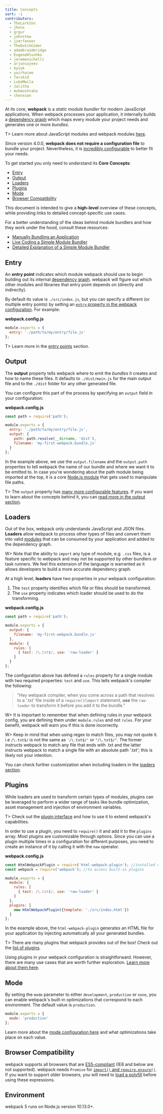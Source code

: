 ```yaml
---
title: Concepts
sort: -1
contributors:
  - TheLarkInn
  - jhnns
  - grgur
  - johnstew
  - jimrfenner
  - TheDutchCoder
  - adambraimbridge
  - EugeneHlushko
  - jeremenichelli
  - arjunsajeev
  - byzyk
  - yairhaimo
  - farskid
  - LukeMwila
  - Jalitha
  - muhmushtaha
  - chenxsan
---
```


At its core, __webpack__ is a _static module bundler_ for modern JavaScript applications. When webpack processes your application, it internally builds a [dependency graph](/concepts/dependency-graph/) which maps every module your project needs and generates one or more _bundles_.

T> Learn more about JavaScript modules and webpack modules [here](/concepts/modules).

Since version 4.0.0, __webpack does not require a configuration file__ to bundle your project. Nevertheless, it is [incredibly configurable](/configuration) to better fit your needs.

To get started you only need to understand its __Core Concepts__:

- [Entry](#entry)
- [Output](#output)
- [Loaders](#loaders)
- [Plugins](#plugins)
- [Mode](#mode)
- [Browser Compatibility](#browser-compatibility)

This document is intended to give a __high-level__ overview of these concepts, while providing links to detailed concept-specific use cases.

For a better understanding of the ideas behind module bundlers and how they work under the hood, consult these resources:

- [Manually Bundling an Application](https://www.youtube.com/watch?v=UNMkLHzofQI)
- [Live Coding a Simple Module Bundler](https://www.youtube.com/watch?v=Gc9-7PBqOC8)
- [Detailed Explanation of a Simple Module Bundler](https://github.com/ronami/minipack)


## Entry

An __entry point__ indicates which module webpack should use to begin building out its internal [dependency graph](/concepts/dependency-graph/). webpack will figure out which other modules and libraries that entry point depends on (directly and indirectly).

By default its value is `./src/index.js`, but you can specify a different (or multiple entry points) by setting an [`entry` property in the webpack configuration](/configuration/entry-context/#entry). For example:

__webpack.config.js__

``` js
module.exports = {
  entry: './path/to/my/entry/file.js'
};
```

T> Learn more in the [entry points](/concepts/entry-points) section.


## Output

The __output__ property tells webpack where to emit the _bundles_ it creates and how to name these files. It defaults to `./dist/main.js` for the main output file and to the `./dist` folder for any other generated file.

You can configure this part of the process by specifying an `output` field in your configuration:

__webpack.config.js__

```javascript
const path = require('path');

module.exports = {
  entry: './path/to/my/entry/file.js',
  output: {
    path: path.resolve(__dirname, 'dist'),
    filename: 'my-first-webpack.bundle.js'
  }
};
```

In the example above, we use the `output.filename` and the `output.path` properties to tell webpack the name of our bundle and where we want it to be emitted to. In case you're wondering about the path module being imported at the top, it is a core [Node.js module](https://nodejs.org/api/modules.html) that gets used to manipulate file paths.

T> The `output` property has [many more configurable features](/configuration/output). If you want to learn about the concepts behind it, you can [read more in the output section](/concepts/output).


## Loaders

Out of the box, webpack only understands JavaScript and JSON files. __Loaders__ allow webpack to process other types of files and convert them into valid [modules](/concepts/modules) that can be consumed by your application and added to the dependency graph.

W> Note that the ability to `import` any type of module, e.g. `.css` files, is a feature specific to webpack and may not be supported by other bundlers or task runners. We feel this extension of the language is warranted as it allows developers to build a more accurate dependency graph.

At a high level, __loaders__ have two properties in your webpack configuration:

1. The `test` property identifies which file or files should be transformed.
2. The `use` property indicates which loader should be used to do the transforming.

__webpack.config.js__

```javascript
const path = require('path');

module.exports = {
  output: {
    filename: 'my-first-webpack.bundle.js'
  },
  module: {
    rules: [
      { test: /\.txt$/, use: 'raw-loader' }
    ]
  }
};
```

The configuration above has defined a `rules` property for a single module with two required properties: `test` and `use`. This tells webpack's compiler the following:

> "Hey webpack compiler, when you come across a path that resolves to a '.txt' file inside of a `require()`/`import` statement, __use__ the `raw-loader` to transform it before you add it to the bundle."

W> It is important to remember that when defining rules in your webpack config, you are defining them under `module.rules` and not `rules`. For your benefit, webpack will warn you if this is done incorrectly.

W> Keep in mind that when using regex to match files, you may not quote it. i.e `/\.txt$/` is not the same as `'/\.txt$/'` or `"/\.txt$/"`. The former instructs webpack to match any file that ends with .txt and the latter instructs webpack to match a single file with an absolute path '.txt'; this is likely not your intention.

You can check further customization when including loaders in the [loaders section](/concepts/loaders).


## Plugins

While loaders are used to transform certain types of modules, plugins can be leveraged to perform a wider range of tasks like bundle optimization, asset management and injection of environment variables.

T> Check out the [plugin interface](/api/plugins) and how to use it to extend webpack's capabilities.

In order to use a plugin, you need to `require()` it and add it to the `plugins` array. Most plugins are customizable through options. Since you can use a plugin multiple times in a configuration for different purposes, you need to create an instance of it by calling it with the `new` operator.

__webpack.config.js__

```javascript
const HtmlWebpackPlugin = require('html-webpack-plugin'); //installed via npm
const webpack = require('webpack'); //to access built-in plugins

module.exports = {
  module: {
    rules: [
      { test: /\.txt$/, use: 'raw-loader' }
    ]
  },
  plugins: [
    new HtmlWebpackPlugin({template: './src/index.html'})
  ]
};
```

In the example above, the `html-webpack-plugin` generates an HTML file for your application by injecting automatically all your generated bundles.

T> There are many plugins that webpack provides out of the box! Check out the [list of plugins](/plugins).

Using plugins in your webpack configuration is straightforward. However, there are many use cases that are worth further exploration. [Learn more about them here](/concepts/plugins).


## Mode

By setting the `mode` parameter to either `development`, `production` or `none`, you can enable webpack's built-in optimizations that correspond to each environment. The default value is `production`.

```javascript
module.exports = {
  mode: 'production'
};
```

Learn more about the [mode configuration here](/configuration/mode) and what optimizations take place on each value.


## Browser Compatibility

webpack supports all browsers that are [ES5-compliant](https://kangax.github.io/compat-table/es5/) (IE8 and below are not supported). webpack needs `Promise` for [`import()` and `require.ensure()`](/guides/code-splitting/#dynamic-imports). If you want to support older browsers, you will need to [load a polyfill](/guides/shimming/) before using these expressions.


## Environment

webpack 5 runs on Node.js version 10.13.0+.
